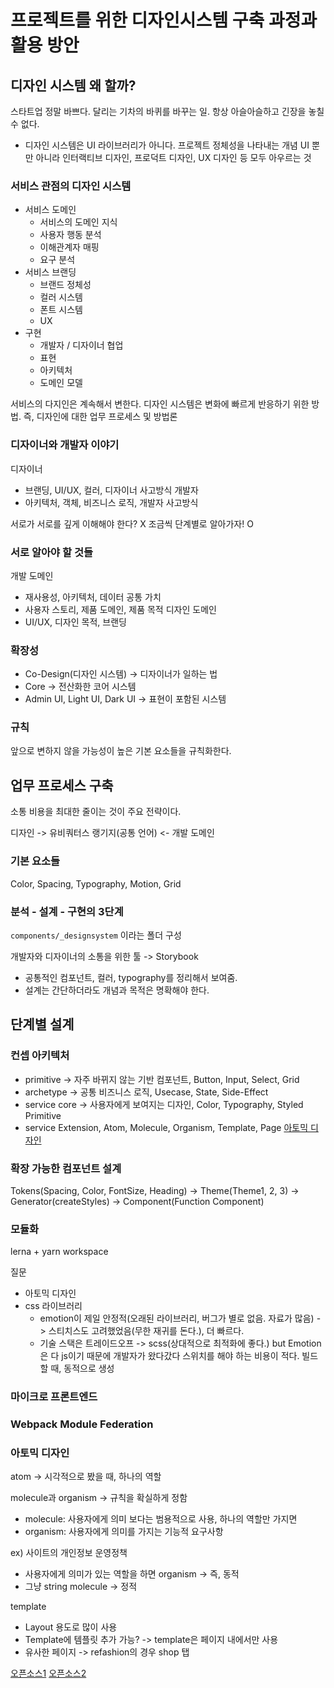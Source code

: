 # 프로젝트를 위한 디자인시스템 구축 과정과 활용 방안

## 디자인 시스템 왜 할까?
스타트업 정말 바쁘다. 달리는 기차의 바퀴를 바꾸는 일. 항상 아슬아슬하고 긴장을 놓칠 수 없다.
- 디자인 시스템은 UI 라이브러리가 아니다. 프로젝트 정체성을 나타내는 개념
UI 뿐만 아니라 인터랙티브 디자인, 프로덕트 디자인, UX 디자인 등 모두 아우르는 것

### 서비스 관점의 디자인 시스템
- 서비스 도메인
  - 서비스의 도메인 지식
  - 사용자 행동 분석
  - 이해관계자 매핑
  - 요구 분석
- 서비스 브랜딩
  - 브랜드 정체성
  - 컬러 시스템
  - 폰트 시스템
  - UX
- 구현
  - 개발자 / 디자이너 협업
  - 표현
  - 아키텍처
  - 도메인 모델

서비스의 다지인은 계속해서 변한다. 디자인 시스템은 변화에 빠르게 반응하기 위한 방법. 즉, 디자인에 대한 업무 프로세스 및 방법론

### 디자이너와 개발자 이야기
디자이너
- 브랜딩, UI/UX, 컬러, 디자이너 사고방식
개발자
- 아키텍처, 객체, 비즈니스 로직, 개발자 사고방식

서로가 서로를 깊게 이해해야 한다? X 조금씩 단계별로 알아가자! O

### 서로 알아야 할 것들
개발 도메인
- 재사용성, 아키텍처, 데이터
공통 가치
- 사용자 스토리, 제품 도메인, 제품 목적
디자인 도메인
- UI/UX, 디자인 목적, 브랜딩

### 확장성
- Co-Design(디자인 시스템) -> 디자이너가 일하는 법
- Core -> 전산화한 코어 시스템
- Admin UI, Light UI, Dark UI -> 표현이 포함된 시스템

### 규칙
앞으로 변하지 않을 가능성이 높은 기본 요소들을 규칙화한다.

## 업무 프로세스 구축
소통 비용을 최대한 줄이는 것이 주요 전략이다.

디자인 -> 유비쿼터스 랭기지(공통 언어) <- 개발 도메인

### 기본 요소들
Color, Spacing, Typography, Motion, Grid

### 분석 - 설계 - 구현의 3단계
`components/_designsystem` 이라는 폴더 구성

개발자와 디자이너의 소통을 위한 툴 -> Storybook
- 공통적인 컴포넌트, 컬러, typography를 정리해서 보여줌.
- 설계는 간단하더라도 개념과 목적은 명확해야 한다.

## 단계별 설계
### 컨셉 아키텍처
- primitive -> 자주 바뀌지 않는 기반 컴포넌트, Button, Input, Select, Grid
- archetype -> 공통 비즈니스 로직, Usecase, State, Side-Effect
- service core -> 사용자에게 보여지는 디자인, Color, Typography, Styled Primitive
- service Extension, Atom, Molecule, Organism, Template, Page [아토믹 디자인](https://kciter.so/posts/effective-atomic-design)

### 확장 가능한 컴포넌트 설계
Tokens(Spacing, Color, FontSize, Heading) -> Theme(Theme1, 2, 3) -> Generator(createStyles) -> Component(Function Component)

### 모듈화
lerna + yarn workspace

질문
- 아토믹 디자인
- css 라이브러리
  - emotion이 제일 안정적(오래된 라이브러리, 버그가 별로 없음. 자료가 많음) -> 스티치스도 고려했었음(무한 재귀를 돈다.), 더 빠르다.
  - 기술 스택은 트레이드오프 -> scss(상대적으로 최적화에 좋다.) but Emotion은 다 js이기 때문에 개발자가 왔다갔다 스위치를 해야 하는 비용이 적다. 빌드할 때, 동적으로 생성

### 마이크로 프론트엔드

### Webpack Module Federation

### 아토믹 디자인
atom -> 시각적으로 봤을 때, 하나의 역할

molecule과 organism -> 규칙을 확실하게 정함
- molecule: 사용자에게 의미 보다는 범용적으로 사용, 하나의 역할만 가지면
- organism: 사용자에게 의미를 가지는 기능적 요구사항

ex) 사이트의 개인정보 운영정책
- 사용자에게 의미가 있는 역할을 하면 organism -> 즉, 동적
- 그냥 string molecule -> 정적

template
- Layout 용도로 많이 사용
- Template에 템플릿 추가 가능? -> template은 페이지 내에서만 사용
- 유사한 페이지 -> refashion의 경우 shop 탭

[오픈소스1](https://github.com/cobaltinc/caple-design-system)
[오픈소스2](https://github.com/cobaltinc/co-design)
